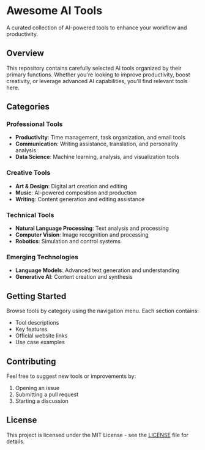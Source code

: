 # Awesome AI Tools

A curated collection of AI-powered tools to enhance your workflow and productivity.

## Overview

This repository contains carefully selected AI tools organized by their primary functions. Whether you're looking to improve productivity, boost creativity, or leverage advanced AI capabilities, you'll find relevant tools here.

## Categories

### Professional Tools
- **Productivity**: Time management, task organization, and email tools
- **Communication**: Writing assistance, translation, and personality analysis
- **Data Science**: Machine learning, analysis, and visualization tools

### Creative Tools
- **Art & Design**: Digital art creation and editing
- **Music**: AI-powered composition and production
- **Writing**: Content generation and editing assistance

### Technical Tools
- **Natural Language Processing**: Text analysis and processing
- **Computer Vision**: Image recognition and processing
- **Robotics**: Simulation and control systems

### Emerging Technologies
- **Language Models**: Advanced text generation and understanding
- **Generative AI**: Content creation and synthesis

## Getting Started

Browse tools by category using the navigation menu. Each section contains:
- Tool descriptions
- Key features
- Official website links
- Use case examples

## Contributing

Feel free to suggest new tools or improvements by:
1. Opening an issue
2. Submitting a pull request
3. Starting a discussion

## License

This project is licensed under the MIT License - see the [LICENSE](LICENSE) file for details.
